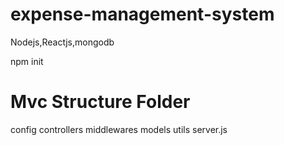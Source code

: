 # expense-management-system
Nodejs,Reactjs,mongodb

npm init

# Mvc Structure Folder
config
controllers
middlewares
models
utils
server.js